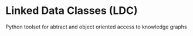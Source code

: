 # Linked Data Classes (LDC)

Python toolset for abtract and object oriented access to knowledge graphs
